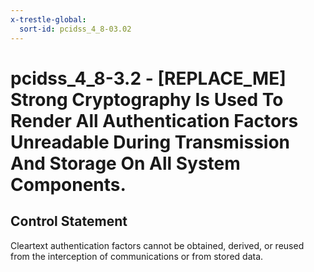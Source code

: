 ```yaml
---
x-trestle-global:
  sort-id: pcidss_4_8-03.02
---
```


# pcidss_4_8-3.2 - \[REPLACE_ME\] Strong Cryptography Is Used To Render All Authentication Factors Unreadable During Transmission And Storage On All System Components.

## Control Statement

Cleartext authentication factors cannot be obtained, derived, or reused from the
interception of communications or from stored data.
